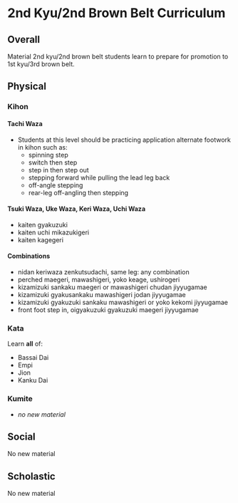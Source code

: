 # 2nd Kyu/2nd Brown Belt Curriculum

## Overall

Material 2nd kyu/2nd brown belt students learn to prepare for promotion to 1st kyu/3rd brown belt.

## Physical

### Kihon

#### Tachi Waza

* Students at this level should be practicing application alternate footwork in kihon such as:
  * spinning step
  * switch then step
  * step in then step out
  * stepping forward while pulling the lead leg back
  * off-angle stepping
  * rear-leg off-angling then stepping

#### Tsuki Waza, Uke Waza, Keri Waza, Uchi Waza

* kaiten gyakuzuki
* kaiten uchi mikazukigeri
* kaiten kagegeri

#### Combinations

* nidan keriwaza zenkutsudachi, same leg: any combination
* perched maegeri, mawashigeri, yoko keage, ushirogeri
* kizamizuki sankaku maegeri or mawashigeri chudan jiyyugamae
* kizamizuki gyakusankaku mawashigeri jodan jiyyugamae
* kizamizuki gyakuzuki sankaku mawashigeri or yoko kekomi jiyyugamae
* front foot step in, oigyakuzuki gyakuzuki maegeri jiyyugamae

### Kata

Learn **all** of:

* Bassai Dai
* Empi
* Jion
* Kanku Dai

### Kumite

* *no new material*

## Social

No new material

## Scholastic

No new material
